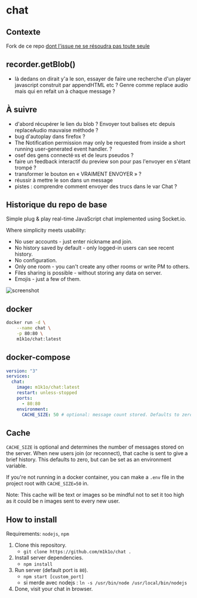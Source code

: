 # chat

## Contexte

Fork de ce repo [dont l'issue ne se résoudra pas toute seule](https://github.com/m1k1o/chat/issues/32)

## recorder.getBlob()
 - là dedans on dirait y'a le son, essayer de faire une recherche d'un player javascript construit par appendHTML etc ? Genre comme replace audio mais qui en refait un à chaque message ?

## À suivre
 - d'abord récupérer le lien du blob ? Envoyer tout balises etc depuis replaceAudio mauvaise méthode ?
 - bug d'autoplay dans firefox ?
 - The Notification permission may only be requested from inside a short running user-generated event handler. ?
 - osef des gens connecté·xs et de leurs pseudos ?
 - faire un feedback interactif du preview son pour pas l'envoyer en s'étant trompé ?
 - transformer le bouton en « VRAIMENT ENVOYER » ?
 - réussir à mettre le son dans un message
 - pistes : comprendre comment envoyer des trucs dans le var Chat ?

## Historique du repo de base

Simple plug & play real-time JavaScript chat implemented using Socket.io.

Where simplicity meets usability:

* No user accounts - just enter nickname and join.
* No history saved by default - only logged-in users can see recent history.
* No configuration.
* Only one room - you can't create any other rooms or write PM to others.
* Files sharing is possible - without storing any data on server.
* Emojis - just a few of them.

![screenshot](https://raw.githubusercontent.com/m1k1o/chat/master/screenshot.png)

## docker

```sh
docker run -d \
	--name chat \
	-p 80:80 \
	m1k1o/chat:latest
```

## docker-compose

```yml
version: "3"
services:
  chat:
    image: m1k1o/chat:latest
    restart: unless-stopped
    ports:
      - 80:80
    environment:
      CACHE_SIZE: 50 # optional: message count stored. Defaults to zero.
 ```

## Cache
`CACHE_SIZE` is optional and determines the number of messages stored on the server. When new users join (or reconnect), that cache is sent to give a brief history. This defaults to zero, but can be set as an environment variable.

If you're not running in a docker container, you can make a `.env` file in the project root with `CACHE_SIZE=50` in.

Note: This cache will be text or images so be mindful not to set it too high as it could be n images sent to every new user.

## How to install

Requirements: `nodejs`, `npm`

1. Clone this repository.
	- `git clone https://github.com/m1k1o/chat .`
2. Install server dependencies.
	- `npm install`
3. Run server (default port is `80`).
	- `npm start [custom_port]`
    - si merde avec nodejs : `ln -s /usr/bin/node /usr/local/bin/nodejs`
4. Done, visit your chat in browser.
